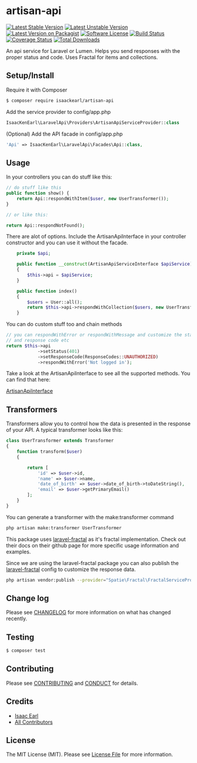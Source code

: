 # artisan-api

[![Latest Stable Version](https://poser.pugx.org/isaackearl/artisan-api/v/stable)](https://packagist.org/packages/isaackearl/artisan-api)
[![Latest Unstable Version](https://poser.pugx.org/isaackearl/artisan-api/v/unstable)](https://packagist.org/packages/isaackearl/artisan-api)
[![Latest Version on Packagist][ico-version]][link-packagist]
[![Software License][ico-license]](LICENSE.md)
[![Build Status][ico-travis]][link-travis]
[![Coverage Status][ico-coveralls]][link-coveralls]
[![Total Downloads][ico-downloads]][link-downloads]

An api service for Laravel or Lumen.  Helps you send responses with the proper status and code.  Uses Fractal for items and collections.

## Setup/Install

Require it with Composer

``` bash
$ composer require isaackearl/artisan-api
```

Add the service provider to config/app.php

```php
IsaacKenEarl\LaravelApi\Providers\ArtisanApiServiceProvider::class
```

(Optional) Add the API facade in config/app.php

```php
'Api' => IsaacKenEarl\LaravelApi\Facades\Api::class,
```

## Usage

In your controllers you can do stuff like this:

``` php
// do stuff like this
public function show() {
    return Api::respondWithItem($user, new UserTransformer());
}

// or like this:

return Api::respondNotFound();
```

There are alot of options.  Include the ArtisanApiInterface in your controller constructor and you can use it without the facade.
```php
    private $api;

    public function __construct(ArtisanApiServiceInterface $apiService)
    {
        $this->api = $apiService;
    }

    public function index()
    {
        $users = User::all();
        return $this->api->respondWithCollection($users, new UserTransformer());
    }
```
You can do custom stuff too and chain methods
```php
// you can respondWithError or respondWithMessage and customize the status code 
// and response code etc
return $this->api
            ->setStatus(401)
            ->setResponseCode(ResponseCodes::UNAUTHORIZED)
            ->respondWithError('Not logged in');
```

Take a look at the ArtisanApiInterface to see all the supported methods.  You can find that here:

[ArtisanApiInterface](https://github.com/isaackearl/artisan-api/blob/master/src/Interfaces/ArtisanApiServiceInterface.php)

## Transformers

Transformers allow you to control how the data is presented in the response of your API.  A typical transformer looks like this:

```php
class UserTransformer extends Transformer
{
    function transform($user)
    {

        return [
            'id' => $user->id,
            'name' => $user->name,
            'date_of_birth' => $user->date_of_birth->toDateString(),
            'email' => $user->getPrimaryEmail()
        ];
    }
}
```
You can generate a transformer with the make:transformer command

```bash
php artisan make:transformer UserTransformer
```

This package uses [laravel-fractal](https://github.com/spatie/laravel-fractal) as it's fractal implementation.  Check out their docs on their github page for more specific usage information and examples.

Since we are using the laravel-fractal package you can also publish the [laravel-fractal](https://github.com/spatie/laravel-fractal) config to customize the response data. 

```bash
php artisan vendor:publish --provider="Spatie\Fractal\FractalServiceProvider"
```

## Change log

Please see [CHANGELOG](CHANGELOG.md) for more information on what has changed recently.

## Testing

``` bash
$ composer test
```

## Contributing

Please see [CONTRIBUTING](CONTRIBUTING.md) and [CONDUCT](CONDUCT.md) for details.

## Credits

- [Isaac Earl][link-author]
- [All Contributors][link-contributors]

## License

The MIT License (MIT). Please see [License File](LICENSE.md) for more information.

[ico-version]: https://img.shields.io/packagist/v/isaackearl/artisan-api.svg?style=flat-square
[ico-license]: https://img.shields.io/badge/license-MIT-brightgreen.svg?style=flat-square
[ico-travis]: https://img.shields.io/travis/isaackearl/artisan-api/master.svg?style=flat-square
[ico-code-quality]: https://img.shields.io/scrutinizer/g/isaackearl/artisan-api.svg?style=flat-square
[ico-downloads]: https://img.shields.io/packagist/dt/isaackearl/artisan-api.svg?style=flat-square
[ico-coveralls]: https://coveralls.io/repos/github/isaackearl/artisan-api/badge.svg?branch=master

[link-packagist]: https://packagist.org/packages/isaackearl/artisan-api
[link-travis]: https://travis-ci.org/isaackearl/artisan-api
[link-coveralls]: https://coveralls.io/github/isaackearl/artisan-api?branch=master
[link-code-quality]: https://scrutinizer-ci.com/g/isaackearl/artisan-api
[link-downloads]: https://packagist.org/packages/isaackearl/artisan-api
[link-author]: https://github.com/isaackearl
[link-contributors]: ../../contributors
